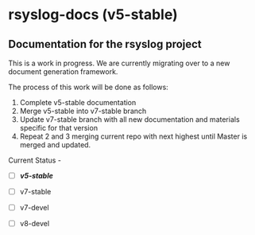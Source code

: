 rsyslog-docs (v5-stable)
========================

Documentation for the rsyslog project
-------------------------------------

This is a work in progress. We are currently migrating over to a new document
generation framework.

The process of this work will be done as follows:

1. Complete v5-stable documentation
2. Merge v5-stable into v7-stable branch
3. Update v7-stable branch with all new documentation and materials specific for that version
4. Repeat 2 and 3 merging current repo with next highest until Master is merged and updated.

Current Status -
- [ ] **_v5-stable_**
- [ ] v7-stable
- [ ] v7-devel
- [ ] v8-devel

